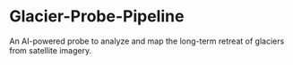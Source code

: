 # Glacier-Probe-Pipeline
An AI-powered probe to analyze and map the long-term retreat of glaciers from satellite imagery.
